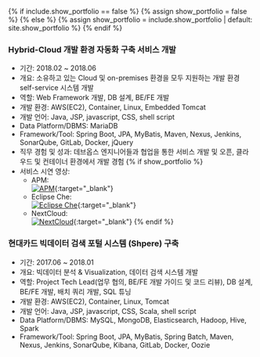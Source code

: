 {% if include.show_portfolio == false %}
  {% assign show_portfolio = false %}
{% else %}
  {% assign show_portfolio = include.show_portfolio | default: site.show_portfolio %}
{% endif %}

### Hybrid-Cloud 개발 환경 자동화 구축 서비스 개발
- 기간: 2018.02 ~ 2018.06
- 개요: 소유하고 있는 Cloud 및 on-premises 환경을 모두 지원하는 개발 환경 self-service 시스템 개발
- 역할: Web Framework 개발, DB 설계, BE/FE 개발
- 개발 환경: AWS(EC2), Container, Linux, Embedded Tomcat
- 개발 언어: Java, JSP, javascript, CSS, shell script
- Data Platform/DBMS: MariaDB
- Framework/Tool: Spring Boot, JPA, MyBatis, Maven, Nexus, Jenkins, SonarQube, GitLab, Docker, jQuery
- 직무 경험 및 성과: 데브옵스 엔지니어들과 협업을 통한 서비스 개발 및 오픈, 클라우드 및 컨테이너 환경에서 개발 경험
{% if show_portfolio %}
- 서비스 시연 영상:
  - APM:  
  [![APM](https://img.youtube.com/vi/NlNKjP0gbbs/0.jpg)](https://www.youtube.com/watch?v=NlNKjP0gbbs){:target="_blank"}
  - Eclipse Che:  
  [![Eclipse Che](https://img.youtube.com/vi/lRIVLFltws0/0.jpg)](https://www.youtube.com/watch?v=lRIVLFltws0){:target="_blank"}
  - NextCloud:  
  [![NextCloud](https://img.youtube.com/vi/9bYkeaDSdFs/0.jpg)](https://www.youtube.com/watch?v=9bYkeaDSdFs){:target="_blank"}
{% endif %}

### 현대카드 빅데이터 검색 포털 시스템 (Shpere) 구축
- 기간: 2017.06 ~ 2018.01
- 개요: 빅데이터 분석 & Visualization, 데이터 검색 시스템 개발
- 역할: Project Tech Lead(업무 협의, BE/FE 개발 가이드 및 코드 리뷰), DB 설계, BE/FE 개발, 배치 쿼리 개발, SQL 튜닝
- 개발 환경: AWS(EC2), Container, Linux, Tomcat
- 개발 언어: Java, JSP, javascript, CSS, Scala, shell script
- Data Platform/DBMS: MySQL, MongoDB, Elasticsearch, Hadoop, Hive, Spark
- Framework/Tool: Spring Boot, JPA, MyBatis, Spring Batch, Maven, Nexus, Jenkins, SonarQube, Kibana, GitLab, Docker, Oozie
